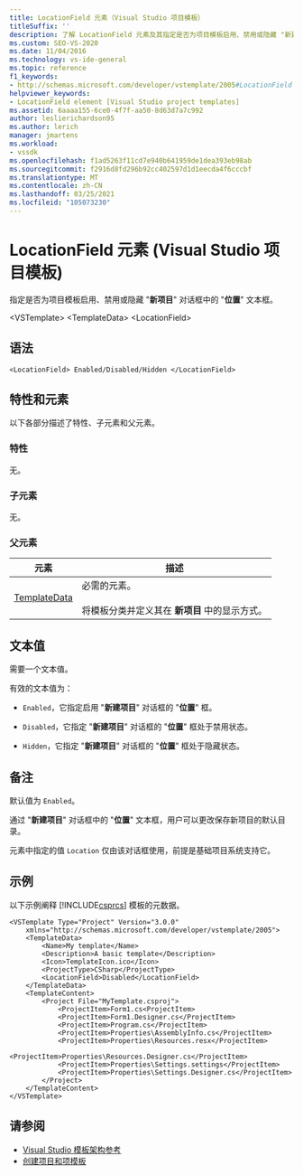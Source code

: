 ```yaml
---
title: LocationField 元素（Visual Studio 项目模板）
titleSuffix: ''
description: 了解 LocationField 元素及其指定是否为项目模板启用、禁用或隐藏 "新建项目" 对话框位置文本框。
ms.custom: SEO-VS-2020
ms.date: 11/04/2016
ms.technology: vs-ide-general
ms.topic: reference
f1_keywords:
- http://schemas.microsoft.com/developer/vstemplate/2005#LocationField
helpviewer_keywords:
- LocationField element [Visual Studio project templates]
ms.assetid: 6aaaa155-6ce0-4f7f-aa50-8d63d7a7c992
author: leslierichardson95
ms.author: lerich
manager: jmartens
ms.workload:
- vssdk
ms.openlocfilehash: f1ad5263f11cd7e940b641959de1dea393eb98ab
ms.sourcegitcommit: f2916d8fd296b92cc402597d1d1eecda4f6cccbf
ms.translationtype: MT
ms.contentlocale: zh-CN
ms.lasthandoff: 03/25/2021
ms.locfileid: "105073230"
---
```

# <a name="locationfield-element-visual-studio-project-templates"></a>LocationField 元素 (Visual Studio 项目模板) 
指定是否为项目模板启用、禁用或隐藏 "**新项目**" 对话框中的 "**位置**" 文本框。

 \<VSTemplate> \<TemplateData>
 \<LocationField>

## <a name="syntax"></a>语法

```
<LocationField> Enabled/Disabled/Hidden </LocationField>
```

## <a name="attributes-and-elements"></a>特性和元素
 以下各部分描述了特性、子元素和父元素。

### <a name="attributes"></a>特性
 无。

### <a name="child-elements"></a>子元素
 无。

### <a name="parent-elements"></a>父元素

|元素|描述|
|-------------|-----------------|
|[TemplateData](../extensibility/templatedata-element-visual-studio-templates.md)|必需的元素。<br /><br /> 将模板分类并定义其在 **新项目** 中的显示方式。|

## <a name="text-value"></a>文本值
 需要一个文本值。

 有效的文本值为：

- `Enabled`，它指定启用 "**新建项目**" 对话框的 "**位置**" 框。

- `Disabled`，它指定 "**新建项目**" 对话框的 "**位置**" 框处于禁用状态。

- `Hidden`，它指定 "**新建项目**" 对话框的 "**位置**" 框处于隐藏状态。

## <a name="remarks"></a>备注
 默认值为 `Enabled`。

 通过 "**新建项目**" 对话框中的 "**位置**" 文本框，用户可以更改保存新项目的默认目录。

 元素中指定的值 `Location` 仅由该对话框使用，前提是基础项目系统支持它。

## <a name="example"></a>示例
 以下示例阐释 [!INCLUDE[csprcs](../data-tools/includes/csprcs_md.md)] 模板的元数据。

```
<VSTemplate Type="Project" Version="3.0.0"
    xmlns="http://schemas.microsoft.com/developer/vstemplate/2005">
    <TemplateData>
        <Name>My template</Name>
        <Description>A basic template</Description>
        <Icon>TemplateIcon.ico</Icon>
        <ProjectType>CSharp</ProjectType>
        <LocationField>Disabled</LocationField>
    </TemplateData>
    <TemplateContent>
        <Project File="MyTemplate.csproj">
            <ProjectItem>Form1.cs<ProjectItem>
            <ProjectItem>Form1.Designer.cs</ProjectItem>
            <ProjectItem>Program.cs</ProjectItem>
            <ProjectItem>Properties\AssemblyInfo.cs</ProjectItem>
            <ProjectItem>Properties\Resources.resx</ProjectItem>
            <ProjectItem>Properties\Resources.Designer.cs</ProjectItem>
            <ProjectItem>Properties\Settings.settings</ProjectItem>
            <ProjectItem>Properties\Settings.Designer.cs</ProjectItem>
        </Project>
    </TemplateContent>
</VSTemplate>
```

## <a name="see-also"></a>请参阅
- [Visual Studio 模板架构参考](../extensibility/visual-studio-template-schema-reference.md)
- [创建项目和项模板](../ide/creating-project-and-item-templates.md)
